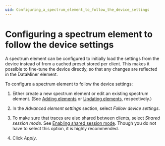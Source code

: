 ```yaml
---
uid: Configuring_a_spectrum_element_to_follow_the_device_settings
---
```


# Configuring a spectrum element to follow the device settings

A spectrum element can be configured to initially load the settings from the device instead of from a cached preset stored per client. This makes it possible to fine-tune the device directly, so that any changes are reflected in the DataMiner element.

To configure a spectrum element to follow the device settings:

1. Either create a new spectrum element or edit an existing spectrum element. (See [Adding elements](xref:Adding_elements) or [Updating elements](xref:Updating_elements), respectively.)

1. In the *Advanced element settings* section, select *Follow device settings*.

1. To make sure that traces are also shared between clients, select *Shared session mode*. See [Enabling shared session mode](xref:Viewing_spectrum_analyzer_traces#enabling-shared-session-mode). Though you do not have to select this option, it is highly recommended.

1. Click *Apply*.
